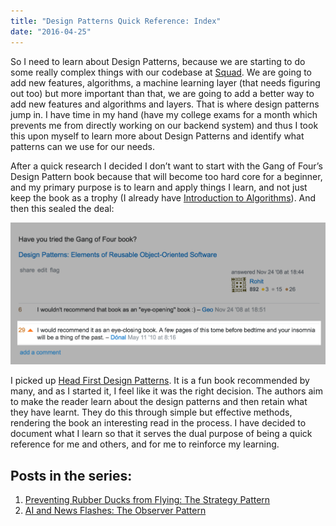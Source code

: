 ```yaml
---
title: "Design Patterns Quick Reference: Index"
date: "2016-04-25"
---
```


So I need to learn about Design Patterns, because we are starting to do some really complex things with our codebase at [Squad](https://www.squadplatform.com/). We are going to add new features, algorithms, a machine learning layer (that needs figuring out too) but more important than that, we are going to add a better way to add new features and algorithms and layers. That is where design patterns jump in. I have time in my hand (have my college exams for a month which prevents me from directly working on our backend system) and thus I took this upon myself to learn more about Design Patterns and identify what patterns can we use for our needs.

After a quick research I decided I don’t want to start with the Gang of Four’s Design Pattern book because that will become too hard core for a beginner, and my primary purpose is to learn and apply things I learn, and not just keep the book as a trophy (I already have [Introduction to Algorithms](https://mitpress.mit.edu/books/introduction-algorithms)). And then this sealed the deal:

![GOF_review.png](images/gof_review.png)

I picked up [Head First Design Patterns](http://shop.oreilly.com/product/9780596007126.do). It is a fun book recommended by many, and as I started it, I feel like it was the right decision. The authors aim to make the reader learn about the design patterns and then retain what they have learnt. They do this through simple but effective methods, rendering the book an interesting read in the process. I have decided to document what I learn so that it serves the dual purpose of being a quick reference for me and others, and for me to reinforce my learning.

## Posts in the series:

1. [Preventing Rubber Ducks from Flying: The Strategy Pattern](http://ketanbhatt.com/2016/04/26/design-patterns-strategy/)
2. [AI and News Flashes: The Observer Pattern](http://ketanbhatt.com/2016/04/27/design-patterns-observer/)
